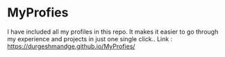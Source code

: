 # MyProfies
I  have included all my  profiles in this repo. It makes it easier to go through my experience and projects in just one single click..
Link : https://durgeshmandge.github.io/MyProfies/
